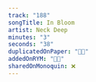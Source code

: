 ```yaml
---
track: "188"
songTitle: In Bloom
artist: Neck Deep
minutes: "3"
seconds: "38"
duplicatedOnPaper: "👍🏻"
addedOnRYM: "👍🏻"
sharedOnMonoquin: ❌
---
```

